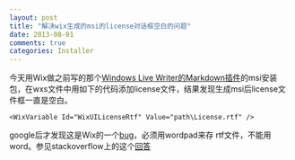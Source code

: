 ```yaml
---
layout: post
title: "解决wix生成的msi的license对话框空白的问题"
date: 2013-08-01
comments: true
categories: Installer
---
```

今天用Wix做之前写的那个[Windows Live Writer的Markdown插件](http://fresky.github.io/blog/2013/07/16/windows-live-writer-plugin-markdowninlivewriter/)的msi安装包，在wxs文件中用如下的代码添加license文件，结果发现生成msi后license文件框一直是空白。

```
<WixVariable Id="WixUILicenseRtf" Value="path\License.rtf" />
```

google后才发现这是Wix的一个[bug](http://scribefire-next/wix.sourceforge.net/manual-wix3/WixUI_customizations.htm)，必须用wordpad来存 rtf文件，不能用word。参见stackoverflow上的这个[回答](http://stackoverflow.com/questions/6380724/wix-specify-licence-shows-nothing)